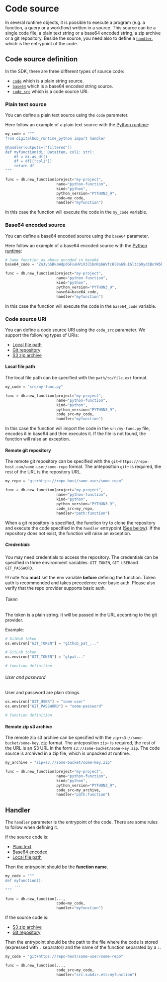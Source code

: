 # Code source

In several runtime objects, it is possible to execute a program (e.g. a function, a query or a workflow) written in a source. This source can be a single code file, a plain text string or a base64 encoded string, a zip archive or a git repository.
Beside the source, you need also to define a [`handler`](#handler), which is the entrypoint of the code.

## Code source definition

In the SDK, there are three different types of source code:

- [`code`](#plain-text-source) which is a plain string source.
- [`base64`](#base64-encoded-source) which is a base64 encoded string source.
- [`code_src`](#code-source-uri) which is a code source URI.

### Plain text source

You can define a plain text source using the `code` parameter.

Here follow an example of a plain text source with the [Python runtime](../runtimes/python.md):

```python
my_code = """
from digitalhub_runtime_python import handler

@handler(outputs=["filtered"])
def myfunction(di: Dataitem, col1: str):
    df = di.as_df()
    df = df[["col1"]]
    return df
"""

func = dh.new_function(project="my-project",
                       name="python-function",
                       kind="python",
                       python_version="PYTHON3_9",
                       code=my_code,
                       handler="myfunction")
```

In this case the function will execute the code in the `my_code` variable.

### Base64 encoded source

You can define a base64 encoded source using the `base64` parameter.

Here follow an example of a base64 encoded source with the [Python runtime](../runtimes/python.md):

```python
# Same function as above encoded in base64
base64_code = "ZnJvbSBkaWdpdGFsaHViX3J1bnRpbWVfcHl0aG9uIGltcG9ydCBoYW5kbGVyCgpAaGFuZGxlcihvdXRwdXRzPVsiZmlsdGVyZWQiXSkKZGVmIG15ZnVuY3Rpb24oZGk6IERhdGFpdGVtLCBjb2wxOiBzdHIpOgogICAgZGYgPSBkaS5hc19kZigpCiAgICBkZiA9IGRmW1siY29sMSJdXQogICAgcmV0dXJuIGRm"

func = dh.new_function(project="my-project",
                       name="python-function",
                       kind="python",
                       python_version="PYTHON3_9",
                       base64=base64_code,
                       handler="myfunction")
```

In this case the function will execute the code in the `base64_code` variable.

### Code source URI

You can define a code source URI using the `code_src` parameter.
We support the following types of URIs:

- [Local file path](#local-file-path)
- [Git repository](#remote-git-repository)
- [S3 zip archive](#remote-zip-s3-archive)

#### Local file path

The local file path can be specified with the `path/to/file.ext` format.

```python
my_code = "src/my-func.py"

func = dh.new_function(project="my-project",
                       name="python-function",
                       kind="python",
                       python_version="PYTHON3_9",
                       code_src=my_code,
                       handler="myfunction")
```

In this case the function will import the code in the `src/my-func.py` file, encodes it in base64 and then executes it. If the file is not found, the function will raise an exception.

#### Remote git repository

The remote git repository can be specified with the `git+https://repo-host.com/some-user/some-repo` format.
The anteposition `git+` is required, the rest of the URL is the repository URL.

```python
my_repo = "git+https://repo-host/some-user/some-repo"

func = dh.new_function(project="my-project",
                       name="python-function",
                       kind="python",
                       python_version="PYTHON3_9",
                       code_src=my_repo,
                       handler="path:function")
```

When a git repository is specified, the function try to clone the repository and execute the code specified in the `handler` entrypoint ([See below](#handler)). If the repository does not exist, the function will raise an exception.

##### Credentials

You may need credentials to access the repository. The credentials can be specified in three environment variables: `GIT_TOKEN`, `GIT_USER`and `GIT_PASSWORD`.

!!! note
    You **must** set the env variable **before** defining the function. Token auth is recommended and takes precedence over basic auth. Please also verify that the repo provider supports basic auth.

###### Token

The token is a plain string. It will be passed in the URL according to the git provider.

Example:

```python
# GitHub token
os.environ["GIT_TOKEN"] = "github_pat_..."

# GitLab token
os.environ["GIT_TOKEN"] = "glpat..."

# function definition
```

###### User and password

User and password are plain strings.

```python
os.environ["GIT_USER"] = "some-user"
os.environ["GIT_PASSWORD"] = "some-password"

# function definition
```

#### Remote zip s3 archive

The remote zip s3 archive can be specified with the `zip+s3://some-bucket/some-key.zip` format. The anteposition `zip+` is required, the rest of the URL is an S3 URL in the form `s3://some-bucket/some-key.zip`.
The code source is archived in a zip file, which is unpacked at runtime.

```python
my_archive = "zip+s3://some-bucket/some-key.zip"

func = dh.new_function(project="my-project",
                       name="python-function",
                       kind="python",
                       python_version="PYTHON3_9",
                       code_src=my_archive,
                       handler="path:function")
```

## Handler

The `handler` parameter is the entrypoint of the code. There are some rules to follow when defining it.

If the source code is:

- [Plain text](#plain-text-source)
- [Base64 encoded](#base64-encoded-source)
- [Local file path](#local-file-path)

Then the entrypoint should be the **function name**.

```python
my_code = """
def myfunction():
    ...
"""

func = dh.new_function(...,
                       code=my_code,
                       handler="myfunction")
```

If the source code is:

- [S3 zip archive](#remote-zip-s3-archive)
- [Git repository](#remote-git-repository)

Then the entrypoint should be the path to the file where the code is stored (expressed with `.` separator) and the name of the function separated by a `:`.

```python
my_code = "git+https://repo-host/some-user/some-repo"

func = dh.new_function(...,
                       code_src=my_code,
                       handler="src.subdir.etc:myfunction")
```
